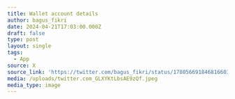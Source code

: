 ```yaml
---
title: Wallet account details
author: bagus_fikri
date: 2024-04-21T17:03:00.000Z
draft: false
type: post
layout: single
tags:
  - App
source: X
source_link: 'https://twitter.com/bagus_fikri/status/1780566918468166034'
media: /uploads/twitter.com_GLXYKtLbsAE9zQf.jpeg
media_type: image
---
```


